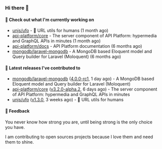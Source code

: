 ### Hi there 👋

#### 👷 Check out what I'm currently working on

- [unjs/ufo](https://github.com/unjs/ufo) - 🔗 URL utils for humans (1 month ago)
- [api-platform/core](https://github.com/api-platform/core) - The server component of API Platform: hypermedia and GraphQL APIs in minutes (1 month ago)
- [api-platform/docs](https://github.com/api-platform/docs) - API Platform documentation (6 months ago)
- [mongodb/laravel-mongodb](https://github.com/mongodb/laravel-mongodb) - A MongoDB based Eloquent model and Query builder for Laravel (Moloquent) (6 months ago)

#### 🔭 Latest releases I've contributed to

- [mongodb/laravel-mongodb](https://github.com/mongodb/laravel-mongodb) ([4.0.0-rc1](https://github.com/mongodb/laravel-mongodb/releases/tag/4.0.0-rc1), 1 day ago) - A MongoDB based Eloquent model and Query builder for Laravel (Moloquent)
- [api-platform/core](https://github.com/api-platform/core) ([v3.2.0-alpha.2](https://github.com/api-platform/core/releases/tag/v3.2.0-alpha.2), 6 days ago) - The server component of API Platform: hypermedia and GraphQL APIs in minutes
- [unjs/ufo](https://github.com/unjs/ufo) ([v1.3.0](https://github.com/unjs/ufo/releases/tag/v1.3.0), 3 weeks ago) - 🔗 URL utils for humans

#### 💬 Feedback
You never know how strong you are, until being strong is the only choice you have.

I am contributing to open sources projects because I love them and need them to shine.
